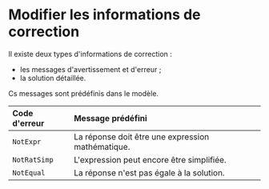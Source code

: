 # Modifier les informations de correction

Il existe deux types d'informations de correction :

* les messages d'avertissement et d'erreur ;
* la solution détaillée.

Cs messages sont prédéfinis dans le modèle.


| Code d'erreur | Message prédéfini |
|:-------- | :--------|
|`NotExpr`|La réponse doit être une expression mathématique.|
|`NotRatSimp`|L'expression peut encore être simplifiée.|
|`NotEqual`|La réponse n'est pas égale à la solution.|
